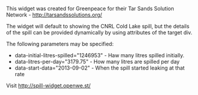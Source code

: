 This widget was created for Greenpeace for their Tar Sands Solution Network - http://tarsandssolutions.org/

The widget will default to showing the CNRL Cold Lake spill, but the details
of the spill can be provided dynamically by using attributes of the target div.

The following parameters may be specified:

* data-initial-litres-spilled="1246953" - Haw many litres spilled initially.
* data-litres-per-day="3179.75" - How many litres are spilled per day
* data-start-data="2013-09-02" - When the spill started leaking at that rate

Visit http://spill-widget.openwe.st/
